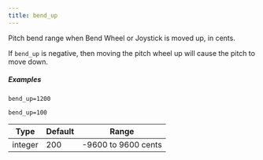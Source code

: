 ```yaml
---
title: bend_up
---
```

Pitch bend range when Bend Wheel or Joystick is moved up, in cents.

If `bend_up` is negative,
then moving the pitch wheel up will cause the pitch to move down.

##### Examples

```
bend_up=1200

bend_up=100
```

| Type    | Default | Range               |
| ---     | ---     | ---                 |
| integer | 200     | -9600 to 9600 cents |
